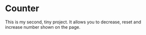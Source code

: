 # Counter
This is my second, tiny project. It allows you to decrease, reset and increase number shown on the page.
